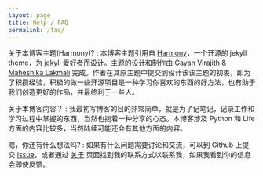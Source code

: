 ```yaml
---
layout: page
title: Help / FAQ
permalink: /faq/
---
```


关于本博客主题(Harmony)?
: 本博客主题引用自 [Harmony](https://github.com/gayanvirajith/harmony)，一个开源的 jekyll theme，为 jekyll 爱好者而设计。主题的设计和制作由 [Gayan Virajith](http://gayanvirajith.github.io) & [Maheshika Lakmali](http://maheshikalakmali.github.io) 完成。作者在其原主题中提交到设计该该主题的初衷，即为了积攒经验，积极的做一些开源项目是一种学习你喜欢的东西的好方法，也有助于我们创造更好的作品，并最终利于一些人。

关于本博客内容？
: 我最初写博客的目的非常简单，就是为了记笔记，记录工作和学习过程中掌握的东西，当然也抱着一种分享的心态。本博客涉及 Python 和 Life 方面的内容比较多，当然陆续可能还会有其他方面的内容。

嗯，你还有什么想法吗?
: 如果有什么问题需要讨论和交流，可以到 Github 上提交 [Issue](https://github.com/zhanghengruic/zhanghengruic.github.io/issues/)，或者通过 [关于](http://zhanghengruic.github.io/about/) 页面找到我的联系方式以联系我，如果我看到你的信息会即使反馈。
